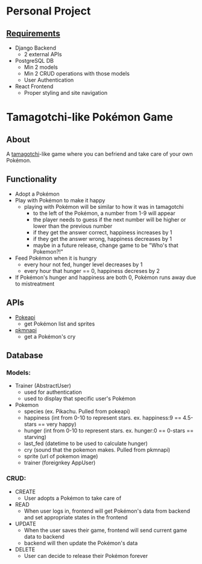 # Personal Project

## [Requirements](https://docs.google.com/spreadsheets/d/13ORPURoJ_l57XPTRVydIpFdSs68ZoSeOJ_92LfeySoA/edit#gid=0)
- Django Backend
  - 2 external APIs
- PostgreSQL DB
  - Min 2 models
  - Min 2 CRUD operations with those models
  - User Authentication
- React Frontend
  - Proper styling and site navigation

# Tamagotchi-like Pokémon Game

## About
A [tamagotchi](https://en.wikipedia.org/wiki/Tamagotchi)-like game where you can befriend and take care of your own Pokémon.

## Functionality
  - Adopt a Pokémon
  - Play with Pokémon to make it happy
    - playing with Pokémon will be similar to how it was in tamagotchi
      - to the left of the Pokémon, a number from 1-9 will appear
      - the player needs to guess if the next number will be higher or lower than the previous number
      - if they get the answer correct, happiness increases by 1
      - if they get the answer wrong, happiness decreases by 1
      - maybe in a future release, change game to be "Who's that Pokemon?!"
  - Feed Pokémon when it is hungry
    - every hour not fed, hunger level decreases by 1
    - every hour that hunger == 0, happiness decreses by 2
  - If Pokémon's hunger and happiness are both 0, Pokémon runs away due to mistreatment
  
## APIs
- [Pokeapi](https://pokeapi.co/)
  - get Pokémon list and sprites
- [pkmnapi](https://www.pkmnapi.com/endpoints/pokemon-cries/#post-pokemon-cry)
  - get a Pokémon's cry

## Database
### Models:
- Trainer (AbstractUser)
  - used for authentication
  - used to display that specific user's Pokémon
- Pokemon
  - species (ex. Pikachu. Pulled from pokeapi)
  - happiness (int from 0-10 to represent stars. ex. happiness:9 == 4.5-stars == very happy)
  - hunger (int from 0-10 to represent stars. ex. hunger:0 == 0-stars == starving)
  - last_fed (datetime to be used to calculate hunger)
  - cry (sound that the pokemon makes. Pulled from pkmnapi)
  - sprite (url of pokemon image)
  - trainer (foreignkey AppUser)

### CRUD:
- CREATE
  - User adopts a Pokémon to take care of
- READ
  - When user logs in, frontend will get Pokémon's data from backend and set appropriate states in the frontend
- UPDATE
  - When the user saves their game, frontend will send current game data to backend
  - backend will then update the Pokémon's data
- DELETE
  - User can decide to release their Pokémon forever